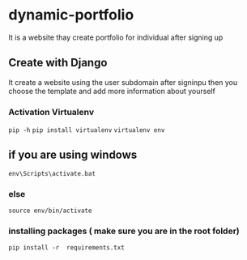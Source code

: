 # dynamic-portfolio
It is a website thay create portfolio for individual after signing up

## Create with Django

It create a website using the user subdomain after signinpu then you choose the template and add more information about yourself

### Activation Virtualenv

`pip -h`
`pip install virtualenv`
`virtualenv env`

## if you are using windows

`env\Scripts\activate.bat`

### else

`source env/bin/activate`

### installing packages ( make sure you are in the root folder)

`pip install -r  requirements.txt`

